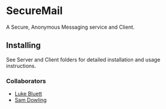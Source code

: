 # SecureMail

A Secure, Anonymous Messaging service and Client.

## Installing

See Server and Client folders for detailed installation and usage instructions.

### Collaborators
- [Luke Bluett](https://github.com/LukeBluett)
- [Sam Dowling](https://samdowling.com)
